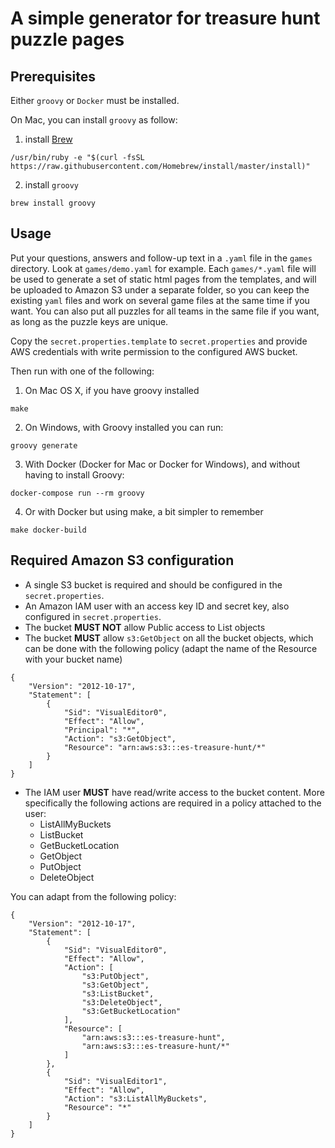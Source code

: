A simple generator for treasure hunt puzzle pages
================

Prerequisites
--------

Either `groovy` or `Docker` must be installed.

On Mac, you can install `groovy` as follow:

1. install [Brew](https://brew.sh/)

```
/usr/bin/ruby -e "$(curl -fsSL https://raw.githubusercontent.com/Homebrew/install/master/install)"
```

2. install `groovy`

```
brew install groovy
```

Usage
-----

Put your questions, answers and follow-up text in a `.yaml` file in the `games` directory. Look at `games/demo.yaml` for example. Each `games/*.yaml` file will be used to generate a set of static html pages from the templates, and will be uploaded to Amazon S3 under a separate folder, so you can keep the existing `yaml` files and work on several game files at the same time if you want. You can also put all puzzles for all teams in the same file if you want, as long as the puzzle keys are unique.

Copy the `secret.properties.template` to `secret.properties` and provide AWS credentials with write permission to the configured AWS bucket.

Then run with one of the following:

1) On Mac OS X, if you have groovy installed

```
make
```

2) On Windows, with Groovy installed you can run:

```
groovy generate
```

3) With Docker (Docker for Mac or Docker for Windows), and without having to install Groovy:

```
docker-compose run --rm groovy
```

4) Or with Docker but using make, a bit simpler to remember

```
make docker-build
```



Required Amazon S3 configuration
-------------

- A single S3 bucket is required and should be configured in the `secret.properties`.
- An Amazon IAM user with an access key ID and secret key, also configured in `secret.properties`.
- The bucket **MUST NOT** allow Public access to List objects
- The bucket **MUST** allow `s3:GetObject` on all the bucket objects, which can be done with the following policy (adapt the name of the Resource with your bucket name)

```
{
    "Version": "2012-10-17",
    "Statement": [
        {
            "Sid": "VisualEditor0",
            "Effect": "Allow",
            "Principal": "*",
            "Action": "s3:GetObject",
            "Resource": "arn:aws:s3:::es-treasure-hunt/*"
        }
    ]
}
```

- The IAM user **MUST** have read/write access to the bucket content. More specifically the following actions are required in a policy attached to the user:
   - ListAllMyBuckets
   - ListBucket
   - GetBucketLocation
   - GetObject
   - PutObject
   - DeleteObject

You can adapt from the following policy:

```
{
    "Version": "2012-10-17",
    "Statement": [
        {
            "Sid": "VisualEditor0",
            "Effect": "Allow",
            "Action": [
                "s3:PutObject",
                "s3:GetObject",
                "s3:ListBucket",
                "s3:DeleteObject",
                "s3:GetBucketLocation"
            ],
            "Resource": [
                "arn:aws:s3:::es-treasure-hunt",
                "arn:aws:s3:::es-treasure-hunt/*"
            ]
        },
        {
            "Sid": "VisualEditor1",
            "Effect": "Allow",
            "Action": "s3:ListAllMyBuckets",
            "Resource": "*"
        }
    ]
}
```